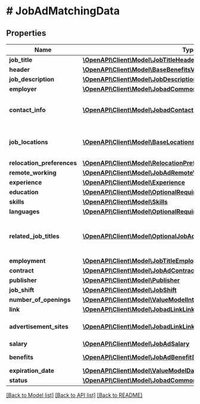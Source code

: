 # # JobAdMatchingData

## Properties

Name | Type | Description | Notes
------------ | ------------- | ------------- | -------------
**job_title** | [**\OpenAPI\Client\Model\JobTitleHeader**](JobTitleHeader.md) |  |
**header** | [**\OpenAPI\Client\Model\BaseBenefitsValueModelStrictStr**](BaseBenefitsValueModelStrictStr.md) |  | [optional]
**job_description** | [**\OpenAPI\Client\Model\JobDescription**](JobDescription.md) |  |
**employer** | [**\OpenAPI\Client\Model\JobadCommonEmployer**](JobadCommonEmployer.md) |  | [optional]
**contact_info** | [**\OpenAPI\Client\Model\JobadContactInfoContactInfo[]**](JobadContactInfoContactInfo.md) | Whom to contact for the job position. | [optional]
**job_locations** | [**\OpenAPI\Client\Model\BaseLocationsLocation[]**](BaseLocationsLocation.md) | Locations of the opened position. | [optional]
**relocation_preferences** | [**\OpenAPI\Client\Model\RelocationPreferences**](RelocationPreferences.md) |  | [optional]
**remote_working** | [**\OpenAPI\Client\Model\JobAdRemoteWorking**](JobAdRemoteWorking.md) |  | [optional]
**experience** | [**\OpenAPI\Client\Model\Experience**](Experience.md) |  | [optional]
**education** | [**\OpenAPI\Client\Model\OptionalRequiredAndPreferredEducation**](OptionalRequiredAndPreferredEducation.md) |  | [optional]
**skills** | [**\OpenAPI\Client\Model\Skills**](Skills.md) |  |
**languages** | [**\OpenAPI\Client\Model\OptionalRequiredAndPreferredConListLanguages**](OptionalRequiredAndPreferredConListLanguages.md) |  | [optional]
**related_job_titles** | [**\OpenAPI\Client\Model\OptionalJobAdJobTitle[]**](OptionalJobAdJobTitle.md) | Additional Job Titles related to the opened position. | [optional]
**employment** | [**\OpenAPI\Client\Model\JobTitleEmployment**](JobTitleEmployment.md) |  | [optional]
**contract** | [**\OpenAPI\Client\Model\JobAdContract**](JobAdContract.md) |  | [optional]
**publisher** | [**\OpenAPI\Client\Model\Publisher**](Publisher.md) |  | [optional]
**job_shift** | [**\OpenAPI\Client\Model\JobShift**](JobShift.md) |  | [optional]
**number_of_openings** | [**\OpenAPI\Client\Model\ValueModelInt**](ValueModelInt.md) |  | [optional]
**link** | [**\OpenAPI\Client\Model\JobadLinkLink**](JobadLinkLink.md) |  | [optional]
**advertisement_sites** | [**\OpenAPI\Client\Model\JobadLinkLink[]**](JobadLinkLink.md) | Advertising sites for the job offer. | [optional]
**salary** | [**\OpenAPI\Client\Model\JobAdSalary**](JobAdSalary.md) |  | [optional]
**benefits** | [**\OpenAPI\Client\Model\JobAdBenefit[]**](JobAdBenefit.md) | Offered benefits. | [optional]
**expiration_date** | [**\OpenAPI\Client\Model\ValueModelDatetime**](ValueModelDatetime.md) |  | [optional]
**status** | [**\OpenAPI\Client\Model\JobadCommonValueModelStr**](JobadCommonValueModelStr.md) |  | [optional]

[[Back to Model list]](../../README.md#models) [[Back to API list]](../../README.md#endpoints) [[Back to README]](../../README.md)
